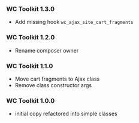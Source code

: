 ### WC Toolkit 1.3.0

- Add missing hook `wc_ajax_site_cart_fragments`

### WC Toolkit 1.2.0

- Rename composer owner

### WC Toolkit 1.1.0

- Move cart fragments to Ajax class
- Remove class constructor args

### WC Toolkit 1.0.0

- initial copy refactored into simple classes
